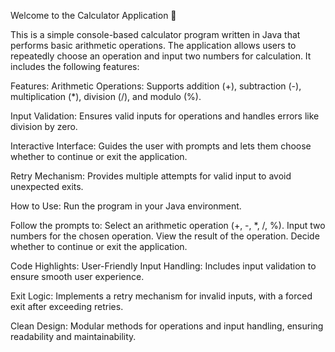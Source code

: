 Welcome to the Calculator Application 🎉


This is a simple console-based calculator program written in Java that performs basic arithmetic operations. The application allows users to repeatedly choose an operation and input two numbers for calculation. It includes the following features:


Features:
Arithmetic Operations: Supports addition (+), subtraction (-), multiplication (*), division (/), and modulo (%).

Input Validation: Ensures valid inputs for operations and handles errors like division by zero.

Interactive Interface: Guides the user with prompts and lets them choose whether to continue or exit the application.

Retry Mechanism: Provides multiple attempts for valid input to avoid unexpected exits.


How to Use:
Run the program in your Java environment.

Follow the prompts to:
Select an arithmetic operation (+, -, *, /, %).
Input two numbers for the chosen operation.
View the result of the operation.
Decide whether to continue or exit the application.


Code Highlights:
User-Friendly Input Handling: Includes input validation to ensure smooth user experience.

Exit Logic: Implements a retry mechanism for invalid inputs, with a forced exit after exceeding retries.

Clean Design: Modular methods for operations and input handling, ensuring readability and maintainability.
